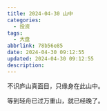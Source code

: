 ```yaml
---
title: 2024-04-30 山中
categories:
  - 投资
tags:
  - 大盘
abbrlink: 78b56e85
date: 2024-04-30 09:12:55
updated: 2024-04-30 09:12:55
description:
---
```


不识庐山真面目，只缘身在此山中。

等到轻舟已过万重山，就已经晚了。
